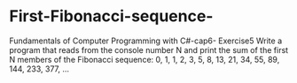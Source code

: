 # First-Fibonacci-sequence-
Fundamentals of Computer Programming with C#-cap6- Exercise5
Write a program that reads from the console number N and print the sum
of the first N members of the Fibonacci sequence: 0, 1, 1, 2, 3, 5, 8,
13, 21, 34, 55, 89, 144, 233, 377, …

